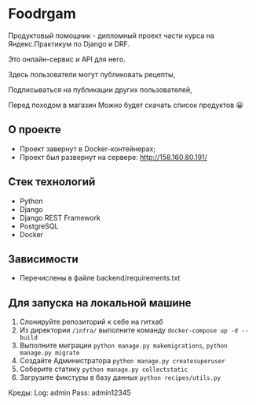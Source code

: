 # Foodrgam

 Продуктовый помощник - дипломный проект части курса на Яндекс.Практикум по Django и DRF.

 Это онлайн-сервис и API для него. 

 Здесь пользователи могут публиковать рецепты,

 Подписываться на публикации других пользователей,

 Перед походом в магазин Можно будет скачать список продуктов :grinning:

## О проекте 

- Проект завернут в Docker-контейнерах;
- Проект был развернут на сервере: <http://158.160.80.191/>
  
## Стек технологий
- Python
- Django
- Django REST Framework
- PostgreSQL
- Docker

## Зависимости
- Перечислены в файле backend/requirements.txt


## Для запуска на локальной машине

1. Слонируйте репозиторий к себе на гитхаб
2. Из директории `/infra/` выполните команду `docker-compose up -d --build`
3. Выполните миграции `python manage.py makemigrations`, `python manage.py migrate`
4. Создайте Администратора `python manage.py createsuperuser`
5. Соберите статику `python manage.py collectstatic`
6. Загрузите фикстуры в базу данных `python recipes/utils.py`

Креды:
  Log: admin
  Pass: admin12345

